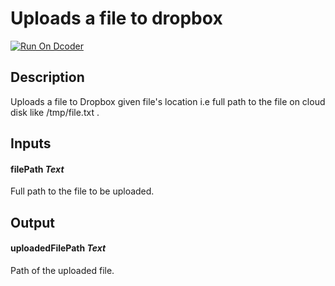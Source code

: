 # Uploads a file to dropbox

[![Run On Dcoder](https://static-content.dcoder.tech/dcoder-assets/run-on-dcoder.svg)](https://code.dcoder.tech/feed/block/6152e6a1727b0e7af43f1c2b)

## Description

Uploads a file to Dropbox given file's location i.e full path to the file on cloud disk like /tmp/file.txt .

## Inputs

#### **filePath** _Text_

Full path to the file to be uploaded.

## Output

#### **uploadedFilePath** _Text_

Path of the uploaded file.
